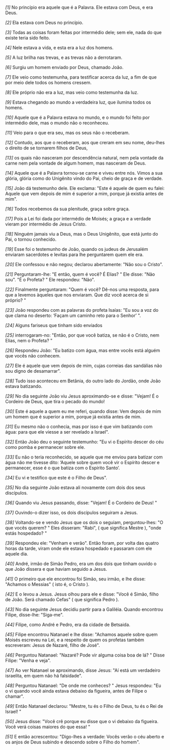 *[1]* No princípio era aquele que é a Palavra. Ele estava com Deus, e era Deus.

*[2]* Ela estava com Deus no princípio.

*[3]* Todas as coisas foram feitas por intermédio dele; sem ele, nada do que existe teria sido feito.

*[4]* Nele estava a vida, e esta era a luz dos homens.

*[5]* A luz brilha nas trevas, e as trevas não a derrotaram.

*[6]* Surgiu um homem enviado por Deus, chamado João.

*[7]* Ele veio como testemunha, para testificar acerca da luz, a fim de que por meio dele todos os homens cressem.

*[8]* Ele próprio não era a luz, mas veio como testemunha da luz.

*[9]* Estava chegando ao mundo a verdadeira luz, que ilumina todos os homens.

*[10]* Aquele que é a Palavra estava no mundo, e o mundo foi feito por intermédio dele, mas o mundo não o reconheceu.

*[11]* Veio para o que era seu, mas os seus não o receberam.

*[12]* Contudo, aos que o receberam, aos que creram em seu nome, deu-lhes o direito de se tornarem filhos de Deus,

*[13]* os quais não nasceram por descendência natural, nem pela vontade da carne nem pela vontade de algum homem, mas nasceram de Deus.

*[14]* Aquele que é a Palavra tornou-se carne e viveu entre nós. Vimos a sua glória, glória como do Unigênito vindo do Pai, cheio de graça e de verdade.

*[15]* João dá testemunho dele. Ele exclama: "Este é aquele de quem eu falei: Aquele que vem depois de mim é superior a mim, porque já existia antes de mim".

*[16]* Todos recebemos da sua plenitude, graça sobre graça.

*[17]* Pois a Lei foi dada por intermédio de Moisés; a graça e a verdade vieram por intermédio de Jesus Cristo.

*[18]* Ninguém jamais viu a Deus, mas o Deus Unigênito, que está junto do Pai, o tornou conhecido.

*[19]* Esse foi o testemunho de João, quando os judeus de Jerusalém enviaram sacerdotes e levitas para lhe perguntarem quem ele era.

*[20]* Ele confessou e não negou; declarou abertamente: "Não sou o Cristo".

*[21]* Perguntaram-lhe: "E então, quem é você? É Elias? " Ele disse: "Não sou". "É o Profeta? " Ele respondeu: "Não".

*[22]* Finalmente perguntaram: "Quem é você? Dê-nos uma resposta, para que a levemos àqueles que nos enviaram. Que diz você acerca de si próprio? "

*[23]* João respondeu com as palavras do profeta Isaías: "Eu sou a voz do que clama no deserto: ‘Façam um caminho reto para o Senhor’ ".

*[24]* Alguns fariseus que tinham sido enviados

*[25]* interrogaram-no: "Então, por que você batiza, se não é o Cristo, nem Elias, nem o Profeta? "

*[26]* Respondeu João: "Eu batizo com água, mas entre vocês está alguém que vocês não conhecem.

*[27]* Ele é aquele que vem depois de mim, cujas correias das sandálias não sou digno de desamarrar".

*[28]* Tudo isso aconteceu em Betânia, do outro lado do Jordão, onde João estava batizando.

*[29]* No dia seguinte João viu Jesus aproximando-se e disse: "Vejam! É o Cordeiro de Deus, que tira o pecado do mundo!

*[30]* Este é aquele a quem eu me referi, quando disse: Vem depois de mim um homem que é superior a mim, porque já existia antes de mim.

*[31]* Eu mesmo não o conhecia, mas por isso é que vim batizando com água: para que ele viesse a ser revelado a Israel".

*[32]* Então João deu o seguinte testemunho: "Eu vi o Espírito descer do céu como pomba e permanecer sobre ele.

*[33]* Eu não o teria reconhecido, se aquele que me enviou para batizar com água não me tivesse dito: ‘Aquele sobre quem você vir o Espírito descer e permanecer, esse é o que batiza com o Espírito Santo’.

*[34]* Eu vi e testifico que este é o Filho de Deus".

*[35]* No dia seguinte João estava ali novamente com dois dos seus discípulos.

*[36]* Quando viu Jesus passando, disse: "Vejam! É o Cordeiro de Deus! "

*[37]* Ouvindo-o dizer isso, os dois discípulos seguiram a Jesus.

*[38]* Voltando-se e vendo Jesus que os dois o seguiam, perguntou-lhes: "O que vocês querem? " Eles disseram: "Rabi", ( que significa Mestre ), "onde estás hospedado? "

*[39]* Respondeu ele: "Venham e verão". Então foram, por volta das quatro horas da tarde, viram onde ele estava hospedado e passaram com ele aquele dia.

*[40]* André, irmão de Simão Pedro, era um dos dois que tinham ouvido o que João dissera e que haviam seguido a Jesus.

*[41]* O primeiro que ele encontrou foi Simão, seu irmão, e lhe disse: "Achamos o Messias" ( isto é, o Cristo ).

*[42]* E o levou a Jesus. Jesus olhou para ele e disse: "Você é Simão, filho de João. Será chamado Cefas" ( que significa Pedro ).

*[43]* No dia seguinte Jesus decidiu partir para a Galiléia. Quando encontrou Filipe, disse-lhe: "Siga-me".

*[44]* Filipe, como André e Pedro, era da cidade de Betsaida.

*[45]* Filipe encontrou Natanael e lhe disse: "Achamos aquele sobre quem Moisés escreveu na Lei, e a respeito de quem os profetas também escreveram: Jesus de Nazaré, filho de José".

*[46]* Perguntou Natanael: "Nazaré? Pode vir alguma coisa boa de lá? " Disse Filipe: "Venha e veja".

*[47]* Ao ver Natanael se aproximando, disse Jesus: "Aí está um verdadeiro israelita, em quem não há falsidade".

*[48]* Perguntou Natanael: "De onde me conheces? " Jesus respondeu: "Eu o vi quando você ainda estava debaixo da figueira, antes de Filipe o chamar".

*[49]* Então Natanael declarou: "Mestre, tu és o Filho de Deus, tu és o Rei de Israel! "

*[50]* Jesus disse: "Você crê porque eu disse que o vi debaixo da figueira. Você verá coisas maiores do que essa! "

*[51]* E então acrescentou: "Digo-lhes a verdade: Vocês verão o céu aberto e os anjos de Deus subindo e descendo sobre o Filho do homem".

